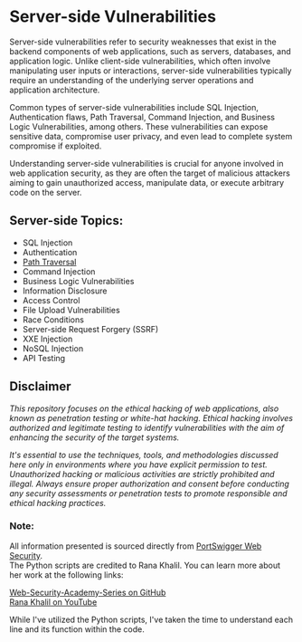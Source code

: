 # Server-side Vulnerabilities

Server-side vulnerabilities refer to security weaknesses that exist in the backend components of web applications, such as servers, databases, and application logic. Unlike client-side vulnerabilities, which often involve manipulating user inputs or interactions, server-side vulnerabilities typically require an understanding of the underlying server operations and application architecture.

Common types of server-side vulnerabilities include SQL Injection, Authentication flaws, Path Traversal, Command Injection, and Business Logic Vulnerabilities, among others. These vulnerabilities can expose sensitive data, compromise user privacy, and even lead to complete system compromise if exploited.

Understanding server-side vulnerabilities is crucial for anyone involved in web application security, as they are often the target of malicious attackers aiming to gain unauthorized access, manipulate data, or execute arbitrary code on the server.

## Server-side Topics:

- SQL Injection
- Authentication
- [Path Traversal](./path-traversal/path-traversal.md#path-traversal)
- Command Injection
- Business Logic Vulnerabilities
- Information Disclosure
- Access Control
- File Upload Vulnerabilities
- Race Conditions
- Server-side Request Forgery (SSRF)
- XXE Injection
- NoSQL Injection
- API Testing

## Disclaimer

_This repository focuses on the ethical hacking of web applications, also known as penetration testing or white-hat hacking. Ethical hacking involves authorized and legitimate testing to identify vulnerabilities with the aim of enhancing the security of the target systems._

_It's essential to use the techniques, tools, and methodologies discussed here only in environments where you have explicit permission to test. Unauthorized hacking or malicious activities are strictly prohibited and illegal. Always ensure proper authorization and consent before conducting any security assessments or penetration tests to promote responsible and ethical hacking practices._

### Note:

All information presented is sourced directly from [PortSwigger Web Security](https://portswigger.net/web-security).  
The Python scripts are credited to Rana Khalil. You can learn more about her work at the following links:

[Web-Security-Academy-Series on GitHub](https://github.com/rkhal101/Web-Security-Academy-Series)  
[Rana Khalil on YouTube](https://www.youtube.com/@RanaKhalil101)

While I've utilized the Python scripts, I've taken the time to understand each line and its function within the code.

